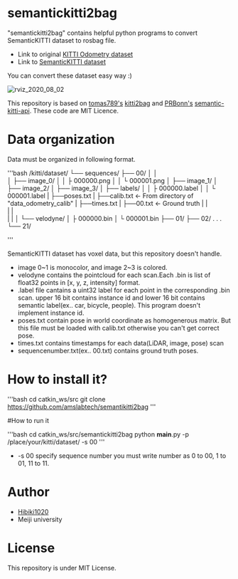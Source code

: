 # semantickitti2bag

"semantickitti2bag" contains helpful python programs to convert SemanticKITTI dataset to rosbag file.

 * Link to original [KITTI Odometry dataset](http://www.cvlibs.net/datasets/kitti/eval_odometry.php)
 * Link to [SemanticKITTI dataset](http://semantic-kitti.org/)

You can convert these dataset easy way :)

![rviz_2020_08_02](https://user-images.githubusercontent.com/60866340/89119958-13a2de80-d4ed-11ea-8ffc-29a5c5f5f420.png)

This repository is based on [tomas789's](https://github.com/tomas789) [kitti2bag](https://github.com/tomas789/kitti2bag) and [PRBonn's](https://github.com/PRBonn) [semantic-kitti-api](https://github.com/PRBonn/semantic-kitti-api). These code are MIT Licence.

# Data organization

Data must be organized in following format.

'''bash
/kitti/dataset/
	└── sequences/
		├── 00/
		│   │   
		│   ├── image_0/
		│   │     ├ 000000.png
		│   │     └ 000001.png
                  │   ├── image_1/
                  │   ├── image_2/
                  │   ├── image_3/
                  │   ├── labels/
                  │   │     ├ 000000.label
                  │   │     └ 000001.label
                  |   ├──poses.txt 
                  |   ├──calib.txt <- From directory of "data_odometry_calib"
                  |   ├──times.txt
                  |   ├──00.txt  <- Ground truth 
                  |   |   
                  |   |   
                  |   | 
                  │   └── velodyne/
                  │         ├ 000000.bin
                  │         └ 000001.bin
                  ├── 01/
                  ├── 02/
                  .
                  .
                  .
                  └── 21/

'''

SemanticKITTI dataset has voxel data, but this repository doesn't handle.

 * image 0~1 is monocolor, and image 2~3 is colored.
 * velodyne contains the pointcloud for each scan.Each .bin is list of float32 points in [x, y, z, intensity] format.
 * .label file cantains a uint32 label for each point in the corresponding .bin scan. upper 16 bit contains instance id and lower 16 bit contains semantic label(ex.. car, bicycle, people). This program doesn't implement instance id.
 * poses.txt contain pose in world coordinate as homogenerous matrix. But this file must be loaded with calib.txt otherwise you can't get correct pose.
 * times.txt contains timestamps for each data(LiDAR, image, pose) scan
 * sequencenumber.txt(ex.. 00.txt) contains ground truth poses. 

# How to install it?

'''bash
cd catkin_ws/src
git clone https://github.com/amslabtech/semantikitti2bag
'''

#How to run it

'''bash
cd catkin_ws/src/semantickitti2bag
python __main__.py -p /place/your/kitti/dataset/ -s 00
'''

 * -s 00 specify sequence number you must write number as 0 to  00, 1 to 01, 11 to 11.

# Author

 * [Hibiki1020](https://github.com/Hibiki1020)
 * Meiji university

# License
This repository is under MIT License.
